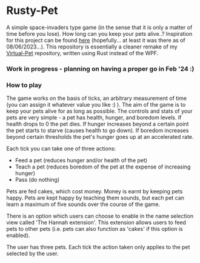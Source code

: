 # Rusty-Pet
A simple space-invaders type game (in the sense that it is only a matter of time before you lose). How long can you keep your pets alive..? Inspiration for this project can be found [here](https://onslowcollege.github.io/2022/13dtc/programming/virtual-pet) (hopefully... at least it was there as of 08/06/2023...). This repository is essentially a cleaner remake of my [Virtual-Pet](https://github.com/gorodnry/Virtual-Pet "https://github.com/gorodonry/Virtual-Pet") repository, written using Rust instead of the WPF.

### Work in progress - planning on having a proper go in Feb '24 :)

### How to play
The game works on the basis of ticks, an arbitrary measurement of time (you can assign it whatever value you like :) ). The aim of the game is to keep your pets alive for as long as possible. The controls and stats of your pets are very simple - a pet has health, hunger, and boredom levels. If health drops to 0 the pet dies. If hunger increases beyond a certain point the pet starts to starve (causes health to go down). If boredom increases beyond certain thresholds the pet's hunger goes up at an accelerated rate.

Each tick you can take one of three actions:
<ul>
	<li>Feed a pet (reduces hunger and/or health of the pet)</li>
	<li>Teach a pet (reduces boredom of the pet at the expense of increasing hunger)</li>
	<li>Pass (do nothing)</li>
</ul>

Pets are fed cakes, which cost money. Money is earnt by keeping pets happy. Pets are kept happy by teaching them sounds, but each pet can learn a maximum of five sounds over the course of the game.

There is an option which users can choose to enable in the name selection view called 'The Hannah extension'. This extension allows users to feed pets to other pets (i.e. pets can also function as 'cakes' if this option is enabled).

The user has three pets. Each tick the action taken only applies to the pet selected by the user.
